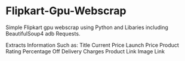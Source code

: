 # Flipkart-Gpu-Webscrap
Simple Flipkart gpu webscrap using Python and Libaries including BeautifulSoup4 adb Requests.

Extracts Information Such as:
Title
Current Price
Launch Price
Product Rating
Percentage Off
Delivery Charges
Product Link
Image Link
